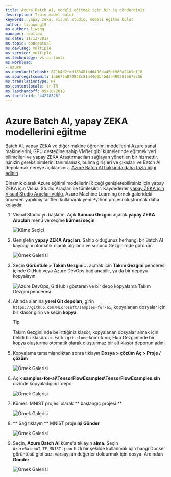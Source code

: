 ```yaml
---
title: Azure Batch AI, modeli eğitmek için bir iş gönderdiniz
description: Train model bulut
keywords: yapay zeka, visual studio, modeli eğitme bulut
author: lisawong19
ms.author: liwong
manager: routlaw
ms.date: 11/13/2017
ms.topic: conceptual
ms.devlang: multiple
ms.service: multiple
ms.technology: vs-ai-tools
ms.workload:
- azure
ms.openlocfilehash: 871b4d2fdd180481bdd496aa45ef960a24b1ef18
ms.sourcegitcommit: 1ab675a872848c81a44d6b4bd3a49958fe673c56
ms.translationtype: MT
ms.contentlocale: tr-TR
ms.lasthandoff: 09/10/2018
ms.locfileid: "44278328"
---
```

# <a name="train-ai-models-in-azure-batch-ai"></a>Azure Batch AI, yapay ZEKA modellerini eğitme

Batch AI, yapay ZEKA ve diğer makine öğrenimi modellerini Azure sanal makinelerini, GPU desteğine sahip VM'ler gibi kümelerinde eğitmek veri bilimcileri ve yapay ZEKA Araştırmacıları sağlayan yönetilen bir hizmettir. İşinizin gereksinimlerini tanımlamak, bulma girişleri ve çıkışları ve Batch AI depolamak nereye açıklarsınız. [Azure Batch AI hakkında daha fazla bilgi edinin](https://docs.microsoft.com/azure/batch-ai/overview)

Dinamik olarak Azure eğitimi modellerini ölçeği genişletebilirsiniz için yapay ZEKA için Visual Studio Araçları ile tümleşiktir.  Kaydederler [yapay ZEKA için Visual Studio Araçları yüklü](installation.md), Azure Machine Learning örnek galerideki önceden yapılmış tarifleri kullanarak yeni Python projesi oluşturmak daha kolaydır.

1. Visual Studio'yu başlatın. Açık **Sunucu Gezgini** açarak **yapay ZEKA Araçları** menü ve seçme **kümesi seçin**

    ![Küme Seçici](media\train-model\select-cluster.png)


2. Genişletin **yapay ZEKA Araçları**. Sahip olduğunuz herhangi bir Batch AI kaynağını otomatik olarak algılanır ve sunucu Gezgini'nde görünür.

    ![Örnek Galerisi](media\train-model\batchai.png)

3. Seçin **Görüntüle > Takım Gezgini...**  açmak için **Takım Gezgini** penceresi içinde GitHub veya Azure DevOps bağlanabilir, ya da bir depoyu kopyalayın.

    ![Azure DevOps, GitHub'ı gösteren ve bir depo kopyalama Takım Gezgini penceresi](media\train-model\team-explorer.png)

4. Altında alanına **yerel Git depoları**, girin `https://github.com/Microsoft/samples-for-ai`, kopyalanan dosyalar için bir klasör girin ve seçin **kopya**.

    > [!Tip]
    > Takım Gezgini'nde belirttiğiniz klasör, kopyalanan dosyalar almak için belirli bir klasördür. Farklı `git clone` komutunu, Ekip Gezgini'nde bir kopya oluşturma otomatik olarak oluşturmaz bir alt klasör deponun adını.

5. Kopyalama tamamlandıktan sonra tıklayın **Dosya > çözüm Aç > Proje / çözüm**

    ![Örnek Galerisi](media\train-model\open-solution.png)

5. Açık **samples-for-ai\TensorFlowExamples\TensorFlowExamples.sln** dizinde kopyaladığınız depo

    ![Örnek Galerisi](media\train-model\tensorflowexamples.png)

5. Kümesi MNIST projesi olarak ** başlangıç projesi **

    ![Örnek Galerisi](media\train-model\mnist-startup.png)

1. ** Sağ tıklayın ** MNIST proje **işi Gönder**

    ![Örnek Galerisi](media\train-model\submit-job.png)

1. Seçin, **Azure Batch AI** küme'a tıklayın **alma**. Seçin `AzureBatchAI_TF_MNIST.json` hızlı bir şekilde kullanmak için hangi Docker görüntüsü gibi bazı varsayılan değerler doldurmak için dosya. Ardından **Gönder**

    ![Örnek Galerisi](media\train-model\submit-batch.png)